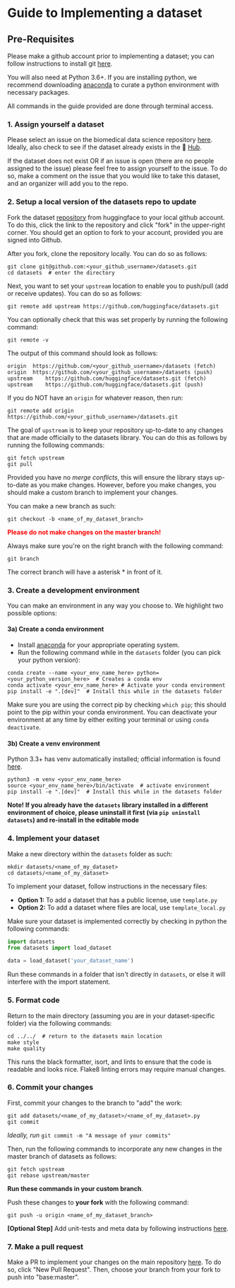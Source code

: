 # Guide to Implementing a dataset

## Pre-Requisites

Please make a github account prior to implementing a dataset; you can follow instructions to install git [here](https://git-scm.com/book/en/v2/Getting-Started-Installing-Git). 

You will also need at Python 3.6+. If you are installing python, we recommend downloading [anaconda](https://docs.anaconda.com/anaconda/install/index.html) to curate a python environment with necessary packages. 

All commands in the guide provided are done through terminal access.

### 1. **Assign yourself a dataset**

Please select an issue on the biomedical data science repository [here](https://github.com/bigscience-workshop/biomedical/issues). Ideally, also check to see if the dataset already exists in the 🤗 [Hub](https://huggingface.co/datasets). 

If the dataset does not exist OR if an issue is open (there are no people assigned to the issue) please feel free to assign yourself to the issue. To do so, make a comment on the issue that you would like to take this dataset, and an organizer will add you to the repo.

### 2. **Setup a local version of the datasets repo to update**
Fork the dataset [repository](https://github.com/huggingface/datasets) from huggingface to your local github account. To do this, click the link to the repository and click "fork" in the upper-right corner. You should get an option to fork to your account, provided you are signed into Github. 

After you fork, clone the repository locally. You can do so as follows:

    git clone git@github.com:<your_github_username>/datasets.git
    cd datasets  # enter the directory

Next, you want to set your `upstream` location to enable you to push/pull (add or receive updates). You can do so as follows:
    
    git remote add upstream https://github.com/huggingface/datasets.git

You can optionally check that this was set properly by running the following command:
    
    git remote -v 

The output of this command should look as follows:

    origin  https://github.com/<your_github_username>/datasets (fetch)
    origin  https://github.com/<your_github_username>/datasets (push)
    upstream    https://github.com/huggingface/datasets.git (fetch)
    upstream    https://github.com/huggingface/datasets.git (push)

If you do NOT have an `origin` for whatever reason, then run:

    git remote add origin https://github.com/<your_github_username>/datasets.git

The goal of `upstream` is to keep your repository up-to-date to any changes that are made officially to the datasets library. You can do this as follows by running the following commands:

    git fetch upstream
    git pull

Provided you have no *merge conflicts*, this will ensure the library stays up-to-date as you make changes. However, before you make changes, you should make a custom branch to implement your changes. 

You can make a new branch as such:

    git checkout -b <name_of_my_dataset_branch>

<p style="color:red"> <b> Please do not make changes on the master branch! </b></p>

Always make sure you're on the right branch with the following command:

    git branch

The correct branch will have a asterisk \* in front of it.

### 3. **Create a development environment** 
You can make an environment in any way you choose to. We highlight two possible options:

#### 3a) Create a conda environment

- Install [anaconda](https://docs.anaconda.com/anaconda/install/) for your appropriate operating system.
- Run the following command while in the `datasets` folder (you can pick your python version):

```
conda create --name <your_env_name_here> python=<your_python_version_here>  # Creates a conda env
conda activate <your_env_name_here> # Activate your conda environment
pip install -e ".[dev]"  # Install this while in the datasets folder
```

Make sure you are using the correct pip by checking `which pip`; this should point to the pip within your conda environment. You can deactivate your environment at any time by either exiting your terminal or using `conda deactivate`.

#### 3b) Create a venv environment

Python 3.3+ has venv automatically installed; official information is found [here](https://packaging.python.org/en/latest/guides/installing-using-pip-and-virtual-environments/).

```
python3 -m venv <your_env_name_here>
source <your_env_name_here>/bin/activate  # activate environment
pip install -e ".[dev]"  # Install this while in the datasets folder
```

**Note! If you already have the `datasets` library installed in a different environment of choice, please uninstall it first (via `pip uninstall datasets`) and re-install in the editable mode**

### 4. Implement your dataset

Make a new directory within the `datasets` folder as such: <br>

    mkdir datasets/<name_of_my_dataset>
    cd datasets/<name_of_my_dataset>

To implement your dataset, follow instructions in the necessary files:

- **Option 1:** To add a dataset that has a public license, use `template.py`
- **Option 2:** To add a dataset where files are local, use `template_local.py`

Make sure your dataset is implemented correctly by checking in python the following commands:

```python
import datasets
from datasets import load_dataset

data = load_dataset('your_dataset_name')
```

Run these commands in a folder that isn't directly in `datasets`, or else it will interfere with the import statement.

### 5. Format code 

Return to the main directory (assuming you are in your dataset-specific folder) via the following commands:

    cd ../../  # return to the datasets main location
    make style
    make quality

This runs the black formatter, isort, and lints to ensure that the code is readable and looks nice. Flake8 linting errors may require manual changes.

### 6. Commit your changes

First, commit your changes to the branch to "add" the work:

    git add datasets/<name_of_my_dataset>/<name_of_my_dataset>.py
    git commit

*Ideally, run* `git commit -m "A message of your commits"`

Then, run the following commands to incorporate any new changes in the master branch of datasets as follows:

    git fetch upstream
    git rebase upstream/master

**Run these commands in your custom branch**.

Push these changes to **your fork** with the following command:

    git push -u origin <name_of_my_dataset_branch>

**[Optional Step]** Add unit-tests and meta data by following instructions [here](https://huggingface.co/docs/datasets/share_dataset.html#adding-tests).

### 7. **Make a pull request** 

Make a PR to implement your changes on the main repository [here](https://github.com/huggingface/datasets/pulls). To do so, click "New Pull Request". Then, choose your branch from your fork to push into "base:master".

